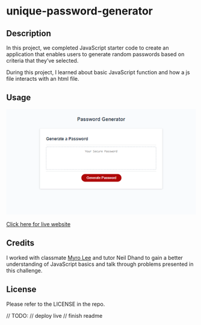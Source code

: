 # unique-password-generator

## Description

In this project, we completed JavaScript starter code to create an application that enables users to generate random passwords based on criteria that they’ve selected.  

During this project, I learned about basic JavaScript function and how a js file interacts with an html file.

## Usage

![alt text](./assets/Screenshot%202023-04-02%20232734.png)

[Click here for live website]()


## Credits

I worked with classmate [Myro Lee](https://github.com/myrojoylee) and tutor Neil Dhand to gain a better understanding of JavaScript basics and talk through problems presented in this challenge.


## License

Please refer to the LICENSE in the repo.







  // TODO:
  //  deploy live
  //  finish readme 